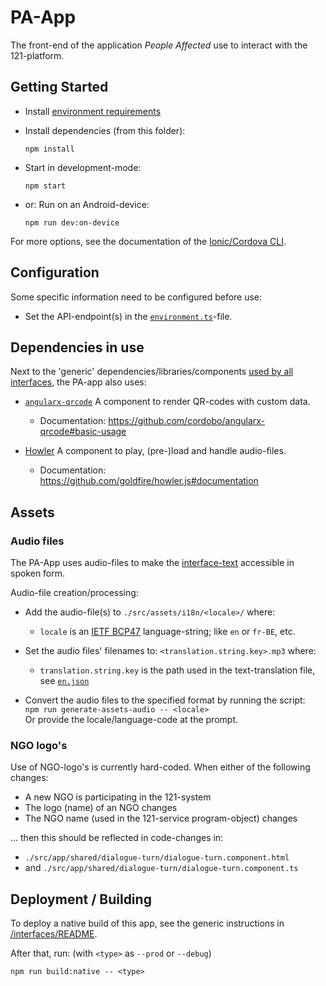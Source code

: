 # PA-App

The front-end of the application _People Affected_ use to interact with the 121-platform.

## Getting Started

- Install [environment requirements](../README.md)
- Install dependencies (from this folder):

      npm install

- Start in development-mode:

      npm start

- or: Run on an Android-device:

      npm run dev:on-device

For more options, see the documentation of the [Ionic/Cordova CLI](https://ionicframework.com/docs/cli/commands/cordova-run).

## Configuration

Some specific information need to be configured before use:

- Set the API-endpoint(s) in the [`environment.ts`](./src/environments/environment.ts)-file.

## Dependencies in use

Next to the 'generic' dependencies/libraries/components [used by all interfaces](../README.md#Dependencies-in-use), the PA-app also uses:

- [`angularx-qrcode`](https://github.com/cordobo/angularx-qrcode)
  A component to render QR-codes with custom data.

  - Documentation: <https://github.com/cordobo/angularx-qrcode#basic-usage>

- [Howler](https://howlerjs.com/)
  A component to play, (pre-)load and handle audio-files.
  - Documentation: <https://github.com/goldfire/howler.js#documentation>

## Assets

### Audio files

The PA-App uses audio-files to make the [interface-text](./src/assets/i18n/en.json) accessible in spoken form.

Audio-file creation/processing:

- Add the audio-file(s) to `./src/assets/i18n/<locale>/` where:

  - `locale` is an [IETF BCP47](https://tools.ietf.org/html/bcp47) language-string; like `en` or `fr-BE`, etc.

- Set the audio files' filenames to: `<translation.string.key>.mp3` where:

  - `translation.string.key` is the path used in the text-translation file, see [`en.json`](./src/assets/i18n/en.json)

- Convert the audio files to the specified format by running the script:  
  `npm run generate-assets-audio -- <locale>`  
   Or provide the locale/language-code at the prompt.

### NGO logo's

Use of NGO-logo's is currently hard-coded. When either of the following changes:

- A new NGO is participating in the 121-system
- The logo (name) of an NGO changes
- The NGO name (used in the 121-service program-object) changes

... then this should be reflected in code-changes in:

- `./src/app/shared/dialogue-turn/dialogue-turn.component.html`
- and `./src/app/shared/dialogue-turn/dialogue-turn.component.ts`

## Deployment / Building

To deploy a native build of this app, see the generic instructions in [/interfaces/README](../README.md#Deployment).

After that, run: (with `<type>` as `--prod` or `--debug`)

    npm run build:native -- <type>
